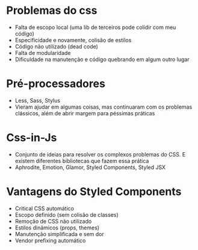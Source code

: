 # Problemas do css
- Falta de escopo local (uma lib de terceiros pode colidir com meu código)
- Especificidade e novamente, colisão de estilos
- Código não utilizado (dead code)
- Falta de modularidade
- Dificuldade na manutenção e código quebrando em algum outro lugar

# Pré-processadores
- Less, Sass, Stylus
- Vieram ajudar em algumas coisas, mas continuaram com os problemas clássicos, além de abrir margem para péssimas práticas

# Css-in-Js
- Conjunto de ideias para resolver os complexos problemas do CSS. E existem diferentes bibliotecas que fazem essa prática
- Aphrodite, Emotion, Glamor, Styled Components, Styled JSX

# Vantagens do Styled Components
- Critical CSS automático
- Escopo definido (sem colisão de classes)
- Remoção de CSS não utilizado
- Estilos dinâmicos (props, themes)
- Manutenção simplificada e sem dor
- Vendor prefixing automático